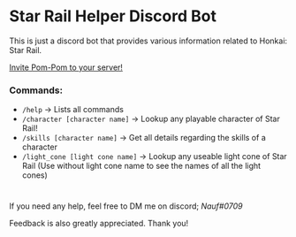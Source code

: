 # Star Rail Helper Discord Bot
This is just a discord bot that provides various information related to Honkai: Star Rail.

<a href="https://discord.com/api/oauth2/authorize?client_id=1106848782022344765&permissions=274878187520&scope=bot">Invite Pom-Pom to your server!</a>

### Commands:
- `/help` -> Lists all commands
- `/character [character name]` -> Lookup any playable character of Star Rail!
- `/skills [character name]` -> Get all details regarding the skills of a character
- `/light_cone [light cone name]` -> Lookup any useable light cone of Star Rail (Use without light cone name to see the names of all the light cones)

#
If you need any help, feel free to DM me on discord; *Nauf#0709*

Feedback is also greatly appreciated. Thank you!
